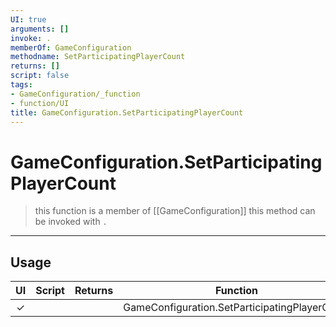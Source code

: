 ```yaml
---
UI: true
arguments: []
invoke: .
memberOf: GameConfiguration
methodname: SetParticipatingPlayerCount
returns: []
script: false
tags:
- GameConfiguration/_function
- function/UI
title: GameConfiguration.SetParticipatingPlayerCount
---
```

# GameConfiguration.SetParticipatingPlayerCount
> this function is a member of [[GameConfiguration]]
> this method can be invoked with `.`
-----
## Usage
|  UI | Script | Returns | Function | Arguments |
|:---:|:------:|-------:|:--------:|:---------|
|✓| ||GameConfiguration.SetParticipatingPlayerCount||
